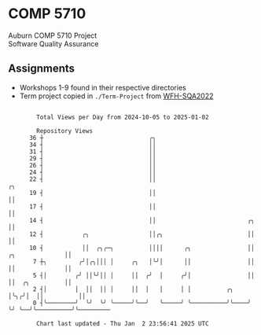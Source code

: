 # COMP 5710
Auburn COMP 5710 Project  
Software Quality Assurance

## Assignments
- Workshops 1-9 found in their respective directories
- Term project copied in `./Term-Project` from [WFH-SQA2022](https://github.com/wumphlett/WFH-SQA2022-AUBURN)

```

        Total Views per Day from 2024-10-05 to 2025-01-02

        Repository Views
      36 ┼                              ╭╮
      34 ┤                              ││
      31 ┤                              ││
      29 ┤                              ││
      26 ┤                              ││
      24 ┤                              ││
      22 ┤                              ││                                              ╭╮
      19 ┤                              ││                                              ││
      17 ┤                              ││                                              ││
      14 ┤                              ││                          ╭╮                  ││
      12 ┤           ╭╮                 ││╭╮                        ││                  ││
      10 ┤           ││  ╭╮╭─╮          ││││      ╭╮                ││  ╭╮              ││
       7 ┼╮         ╭╯│╭╮│││ │     ╭╮   │╰╯│      ││                ││  ││              ││
       5 ┤│        ╭╯ ││╰╯││ │     ││  ╭╯  │     ╭╯│                ││  ││  ╭╮          ││
       2 ┤│        │  ││  ││ │     ││  │   │     │ │          ╭╮    │╰╮╭╯│  ││          ││
       0 ┤╰────────╯  ╰╯  ╰╯ ╰─────╯╰──╯   ╰─────╯ ╰──────────╯╰────╯ ╰╯ ╰──╯╰──────────╯╰─────────

        Chart last updated - Thu Jan  2 23:56:41 2025 UTC
        
```
